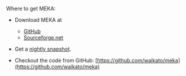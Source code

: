 Where to get MEKA:

* Download MEKA at 

  * [GitHub](https://github.com/Waikato/meka/releases)
  * [Sourceforge.net](https://sourceforge.net/projects/meka/files/)
  
* Get a [nightly snapshot](https://adams.cms.waikato.ac.nz/snapshots/meka/).
* Checkout the code from GitHub: [https://github.com/waikato/meka](https://github.com/waikato/meka)
